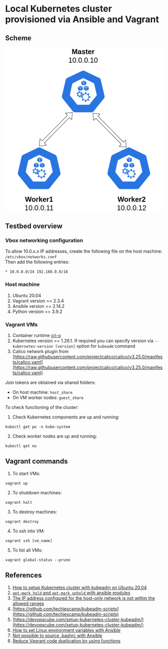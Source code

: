# **Local Kubernetes cluster provisioned via Ansible and Vagrant**

## **Scheme**
![](./img/cluster.png)

## **Testbed overview**

### Vbox networking configuration
To allow 10.0.x.x IP addresses, create the following file on the host machine: `/etc/vbox/networks.conf`        
Then add the following entries:
```shell
* 10.0.0.0/24 192.168.0.0/16
```

### Host machine
1. Ubuntu 20.04
2. Vagrant version == 2.3.4
3. Ansible version == 2.14.2
4. Python version == 3.9.2

### Vagrant VMs
1. Container runtime [cri-o](https://cri-o.io/)
2. Kubernetes version == 1.26.1. If required you can specify version via `--kubernetes-version [version]` option for `kubeadm` command
3. Calico network plugin from [https://raw.githubusercontent.com/projectcalico/calico/v3.25.0/manifests/calico.yaml](https://raw.githubusercontent.com/projectcalico/calico/v3.25.0/manifests/calico.yaml)

Join tokens are obtained via shared folders:
- On host machine: `host_share`
- On VM worker nodes: `guest_share`

To check functioning of the cluster:
1. Check Kubernetes components are up and running:
```shell
kubectl get po -n kube-system
```
2. Check worker nodes are up and running:
```shell
kubectl get no
```

## **Vagrant commands**
1. To start VMs:
```shell
vagrant up
```
2. To shutdown machines:
```shell
vagrant halt
```
3. To destroy machines:
```shell
vagrant destroy
```
4. To ssh into VM:
```ssh
vagrant ssh [vm_name]
```
5. To list all VMs:
```shell
vagrant global-status --prune
```

## **References**
1. [How to setup Kubernetes cluster with kubeadm on Ubuntu 20.04](https://brain2life.hashnode.dev/how-to-setup-kubernetes-cluster-with-kubeadm-on-ubuntu-2004)
2. [``apt-mark hold`` and ``apt-mark unhold`` with ansible modules](https://stackoverflow.com/questions/63982903/apt-mark-hold-and-apt-mark-unhold-with-ansible-modules)
3. [The IP address configured for the host-only network is not within the allowed ranges](https://stackoverflow.com/questions/70704093/the-ip-address-configured-for-the-host-only-network-is-not-within-the-allowed-ra)
4. [https://github.com/techiescamp/kubeadm-scripts](https://github.com/techiescamp/kubeadm-scripts)
5. [https://devopscube.com/setup-kubernetes-cluster-kubeadm/](https://devopscube.com/setup-kubernetes-cluster-kubeadm/)
6. [How to set Linux environment variables with Ansible](https://stackoverflow.com/questions/27733511/how-to-set-linux-environment-variables-with-ansible)
7. [Not possible to source .bashrc with Ansible](https://stackoverflow.com/questions/22256884/not-possible-to-source-bashrc-with-ansible)
8. [Reduce Vagrant code duplication by using functions](https://www.aaronsaray.com/2016/reduce-vagrant-code-duplication)
